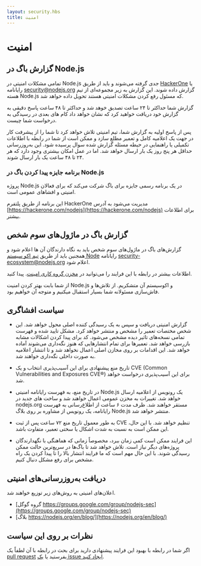 ```yaml
---
layout: security.hbs
title: امنیت
---
```


# امنیت

## گزارش باگ در Node.js

تمامی مشکلات امنیتی در Node.js جدی گرفته می‌شوند و باید از طریق [HackerOne](https://hackerone.com/nodejs) یا رایانامه [security@nodejs.org](mailto:security@nodejs.org) گزارش داده شوند. این گزارش به زیر مجموعه‌ای از تیم هسته Node.js که مسئول رفع کردن مشکلات امنیتی هستند تحویل داده خواهد شد.

گزارش شما حداکثر تا ۲۴ ساعت تصدیق خوهد شد و حداکثر تا ۴۸ ساعت پاسخ دقیقی به گزارش خود دریافت خواهید کرد که نشان خواهد داد کام های بعدی در رسیدگی به درخواست شما چیست.

پس از پاسخ اولیه به گزارش شما، تیم امنیتی تلاش خواهد کرد تا شما را از پیشرفت کار در جهت یک اعلامیه کامل و تعمیر مطلع سازد و ممکن است از شما در رابطه با اطلاعات تکمیلی یا راهنمایی در حیطه مسئله گزارش شده سوال پرسیده شود. این به‌روزرسانی حداقل هر پنج روز یک بار ارسال خواهد شد. اما در عمل امکان بیشتری وجود دارد که هر ۲۴ تا ۴۸ ساعت یک بار ارسال شوند.

### برنامه جایزه پیدا کردن باگ در Node.js

پروژه Node.js در یک برنامه رسمی جایزه برای باگ شرکت می‌کند که برای فعالان امنیتی و افشاهای عمومی است.

این برنامه از طریق پلتفرم HackerOne مدیریت می‌شود به آدرس  [https://hackerone.com/nodejs](https://hackerone.com/nodejs) برای اطلاعات بیشتر.

## گزارش باگ در ماژول‌های سوم شخص

گزارش‌های  باگ در ماژول‌های سوم شخص باید به نگاه دارندگان آن ها اعلام شود و همجنین باید از طریق [تیم اکو سیستم Node](https://hackerone.com/nodejs-ecosystem) رایانامه  [security-ecosystem@nodejs.org](mailto:security-ecosystem@nodejs.org)  اعلام شود.

اطلاعات بیشتر در رابطه با این فرایند را می‌توانید در  [مخزن گروه کاری امینت](https://github.com/nodejs/security-wg/blob/master/processes/third_party_vuln_process.md).
پیدا کنید.

از شما بابت بهتر کردن امنیت Node.js و اکوسیستم آن متشکریم.
از تلاش‌ها  و فاش‌سازی مسئولانه شما بسیار استقبال میکنیم و متوجه آن خواهیم بود.

## سیاست افشاگری

- گزارش امنیتی دریافت و سپس به یک رسیدگی کننده اصلی محول خواهد شد. این شخص مختصات تعمیر را مشخص و منتشر خواهد کرد.
مشکل تایید شده و فهرست تمامی نسخه‌های تاثیر دیده مشخص می‌شود. کد برای پیدا کردن اشکالات مشابه بازرسی خواهد شد.
تعمیرها برای تمام انتشارهایی که هنوز نگه‌داری می‌شوند آماده خواهد شد.
این اقدامات بر روی مخازن اصلی اعمال نخواهد شد و تا انتشار اعلامیه به صورت داخلی نگه‌داری خواهند شد.

- تاریخ منع پیشنهادی برای این آسیب‌پذیری انتخاب و یک CVE (Common Vulnerabilities and Exposures CVE®) برای این آسیب‌پذیری درخواست خواهد شد.

- در تاریخ منع، به فهرست رایانامه امنیتی Node.js یک رونویس از اعلامیه ارسال خواهد شد.
تغییرات به مخزن عمومی اعمال خواهند شد و ساخت های جدید در nodejs.org مستقر خواهند شد.
ظرف مدت ۶ ساعت از اطلاع‌رسانی به فهرست رایانامه، یک رونویس از مشاوره بر روی بلاگ Node.js منتشر خواهد شد.

- به طور معمول تاریخ منع ۷۲ ساعت پس از ثبت CVE تنظیم خواهد شد. با این حال، این ممکن است به نسبت به شدت اشکال یا سختی تعمیر، متفاوت باشد.

- این فرایند ممکن است کمی زمان ببرد، مخصوصاً زمانی که هماهنگی با نگهدارندگان پروژه‌های دیگر نیاز است.
تلاش خواهد شد تا باگ‌ها در سریع‌ترین حالت ممکن رسیدگی شوند. با این حال مهم است که ما فرایند انتشار بالا را تا پیدا کردن یک راه مشخص برای رفع مشکل دنبال کنیم.

## دریافت به‌روزرسانی‌های امنیتی

اعلان‌های امنیتی به روش‌های زیر توزیع خواهند شد.

- [گروه گوگل https://groups.google.com/group/nodejs-sec](https://groups.google.com/group/nodejs-sec)
- [بلاگ https://nodejs.org/en/blog/](https://nodejs.org/en/blog/)

## نظرات بر روی این سیاست

اگر شما در رابطه با بهبود این فرایند پیشنهادی دارید برای بحث در رابطه با آن لطفاً یک [pull request](https://github.com/nodejs/nodejs.org) بفرستید یا  [یک   issue ایجاد کنید](https://github.com/nodejs/security-wg/issues/new).
